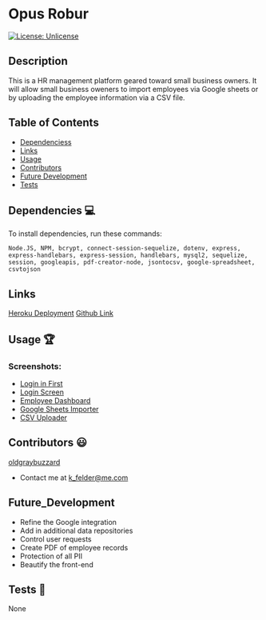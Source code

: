 # Opus Robur

[![License: Unlicense](https://img.shields.io/badge/license-Unlicense-blue.svg)](http://unlicense.org/)
  
## Description
This is a HR management platform geared toward small business owners. It will allow small business oweners to import employees via Google sheets or by uploading the employee information via a CSV file. 

## Table of Contents
* [Dependenciess](#dependencies)
* [Links](#links)
* [Usage](#usage)
* [Contributors](#contributors)
* [Future Development](#future_development)
* [Tests](#tests)


## Dependencies 💻
To install dependencies, run these commands:
```
Node.JS, NPM, bcrypt, connect-session-sequelize, dotenv, express, express-handlebars, express-session, handlebars, mysql2, sequelize, session, googleapis, pdf-creator-node, jsontocsv, google-spreadsheet, csvtojson
```

## Links
[Heroku Deployment](https://rocky-depths-18609.herokuapp.com/)
[Github Link](https://github.com/oldgraybuzzard/opus-robur.git)

## Usage 🏆
### Screenshots:
* [Login in First](https://github.com/oldgraybuzzard/opus-robur/blob/db57e065baaf4f0e12ed9d619e1c5e63ff508af9/assets/images/login_first.PNG)
* [Login Screen](https://github.com/oldgraybuzzard/opus-robur/blob/db57e065baaf4f0e12ed9d619e1c5e63ff508af9/assets/images/login_screen.PNG)
* [Employee Dashboard](https://github.com/oldgraybuzzard/opus-robur/blob/db57e065baaf4f0e12ed9d619e1c5e63ff508af9/assets/images/new%20employee.PNG)
* [Google Sheets Importer](https://github.com/oldgraybuzzard/opus-robur/blob/db57e065baaf4f0e12ed9d619e1c5e63ff508af9/assets/images/google_sheets%20importer.PNG)
* [CSV Uploader](https://github.com/oldgraybuzzard/opus-robur/blob/3726a8d432b736445dd512f2aede3b66d2cf284b/assets/images/csv_uploader.PNG)

## Contributors 😃
[oldgraybuzzard](https://github.com/oldgraybuzzard)
* Contact me at k_felder@me.com


## Future_Development
* Refine the Google integration
* Add in additional data repositories
* Control user requests
* Create PDF of employee records
* Protection of all PII
* Beautify the front-end

## Tests 🧪
None

